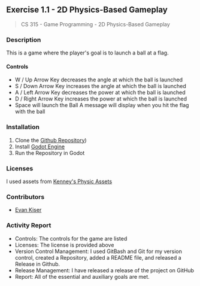 ## Exercise 1.1 - 2D Physics-Based Gameplay
> CS 315 - Game Programming - 2D Physics-Based Gameplay

### Description
This is a game where the player's goal is to launch a ball at a flag.
  #### Controls
  - W / Up Arrow Key decreases the angle at which the ball is launched
  - S / Down Arrow Key increases the angle at which the ball is launched
  - A / Left Arrow  Key decreases the power at which the ball is launched
  - D / Right Arrow  Key increases the power at which the ball is launched
  - Space will launch the Ball
A message will display when you hit the flag with the ball


### Installation
1. Clone the [Github Repository](https://github.com/bsu-cs315/E1.1-Evan-Kiser))
2. Install [Godot Engine](https://godotengine.org/)
3. Run the Repository in Godot

### Licenses
I used assets from [Kenney's Physic Assets](https://www.kenney.nl/assets/physics-assets)

### Contributors
- [Evan Kiser](https://github.com/evankiser01)

### Activity Report
- Controls: The controls for the game are listed
- Licenses: The license is provided above
- Version Control Management: I used GitBash and Git for my version control, created a Repository, added a README file, and released a Release in Github.
- Release Management: I have released a release of the project on GitHub
- Report: All of the essential and auxiliary goals are met.
